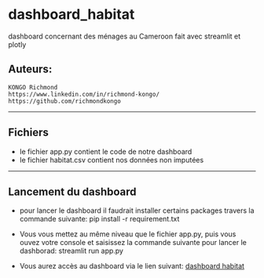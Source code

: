 # dashboard_habitat
dashboard concernant des ménages au Cameroon fait avec streamlit et plotly

## Auteurs:
	KONGO Richmond
	https://www.linkedin.com/in/richmond-kongo/
	https://github.com/richmondkongo
-----------------------------------------------------------------------------------------------------------------------------------------------------------------

## Fichiers

- le fichier app.py contient le code de notre dashboard
- le fichier habitat.csv contient nos données non imputées

-----------------------------------------------------------------------------------------------------------------------------------------------------------------

## Lancement du dashboard

- pour lancer le dashboard il faudrait installer certains packages travers la commande suivante:
	pip install -r requirement.txt

- Vous vous mettez au même niveau que le fichier app.py, puis vous ouvez votre console et saisissez la commande suivante pour lancer le dashborad:
	streamlit run app.py
- Vous aurez accès au dashboard via le lien suivant: [dashboard habitat](https://share.streamlit.io/richmondkongo/dashboard_habitat/main/app.py)